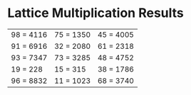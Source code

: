 # Lattice Multiplication Results

|   |   |   |
|---|---|---|
| 98 = 4116 | 75 = 1350 | 45 = 4005 |
| 91 = 6916 | 32 = 2080 | 61 = 2318 |
| 93 = 7347 | 73 = 3285 | 48 = 4752 |
| 19 = 228 | 15 = 315 | 38 = 1786 |
| 96 = 8832 | 11 = 1023 | 68 = 3740 |
